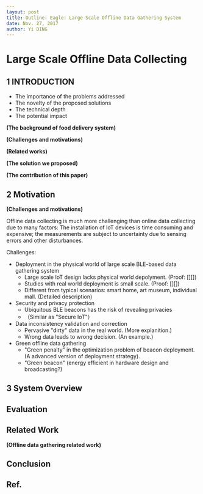 ```yaml
--- 
layout: post
title: Outline: Eagle: Large Scale Offline Data Gathering System
date: Nov. 27, 2017
author: Yi DING
---
```


[comment]: # (Outline for Offline Data Collecting)

# Large Scale Offline Data Collecting

## 1 INTRODUCTION

* The importance of the problems addressed
* The novelty of the proposed solutions
* The technical depth
* The potential impact

**(The background of food delivery system)**

**(Challenges and motivations)**

**(Related works)**

**(The solution we proposed)**

**(The contribution of this paper)**


## 2 Motivation
**(Challenges and motivations)**

Offline data collecting is much more challenging than online data collecting due to many factors: The installation of IoT devices is time consuming and expensive; the measurements are subject to uncertainty due to sensing errors and other disturbances.

Challenges:
* Deployment in the physical world of large scale BLE-based data gathering system
    * Large scale IoT design lacks physical world depolyment. (Proof: [][])
    * Studies with real world deployment is small scale. (Proof: [][])
    * Different from typical scenarios: smart home, art museum, individual mall. (Detailed description)
* Security and privacy protection 
    * Ubiquitous BLE beacons has the risk of revealing privacies
    * （Similar as "Secure IoT"）
* Data inconsistency validation and correction
    * Pervasive "dirty" data in the real world. (More explanition.)
    * Wrong data leads to wrong decision. (An example.)
* Green offline data gathering
    * "Green penalty" in the optimization problem of beacon deployment. (A advanced version of deployment strategy).
    * "Green beacon" (energy efficient in hardware design and broadcasting?)
    

## 3 System Overview



## Evaluation

## Related Work

**(Offline data gathering related work)**

## Conclusion

## Ref.

